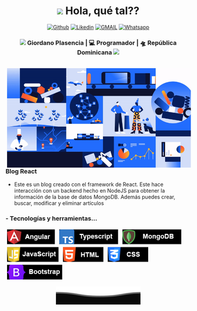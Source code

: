 <div align="center">
   <h1><img src="https://media.giphy.com/media/hvRJCLFzcasrR4ia7z/giphy.gif" width="25px"> Hola, qué tal??</h1>
</div>

<p align='center'>
   <a href="https://github.com/giordanoplas" target="_blank"><img alt="Github" src="https://img.shields.io/badge/GitHub-%2312100E.svg?&style=for-the-badge&logo=Github&logoColor=white" /></a> <a href="https://www.linkedin.com/in/giordano-plasencia-10040820/" target="_blank"><img alt="Likedin" src="https://img.shields.io/badge/Likedin-%2312100E.svg?&style=for-the-badge&logo=likedin&logoColor=white" /></a> <a href="mailto:gfidel05@gmail.com" target="_blank"><img alt="GMAIL" src="https://img.shields.io/badge/gmail-%231DA1F2.svg?&style=for-the-badge&logo=gmail&logoColor=white" /></a> <a href="https://wa.me/18297135750" target="_blank"><img alt="Whatsapp" src="https://img.shields.io/badge/whatsapp-%2729a4.svg?&style=for-the-badge&logo=whatsapp&logoColor=white" /></a>
</p>

<div align="center">
<h3><img src="https://media.giphy.com/media/WUlplcMpOCEmTGBtBW/giphy.gif" width="30"> Giordano Plasencia | 💻 Programador | 🛸  República Dominicana <img src="https://media.giphy.com/media/WUlplcMpOCEmTGBtBW/giphy.gif" width="30"></h3>
</div>
 
 
<br />
<img align="right" height="270px" width="500px" alt="GIF" src="https://raw.githubusercontent.com/giordanoplas/giordanoplas/main/techanimation7.gif" />
<p align="center">
  <h3>Blog React</h3>
</p>

 - Este es un blog creado con el framework de React. Este hace interacción con un backend hecho en NodeJS para obtener la información de la base de datos MongoDB. Además puedes crear, buscar, modificar y eliminar artículos

### - Tecnologías y herramientas...

<p>
  <img src="https://raw.githubusercontent.com/giordanoplas/giordanoplas/main/angular.jpg" alt="angular" style="vertical-align:top; margin:4px">
  <img src="https://raw.githubusercontent.com/giordanoplas/giordanoplas/main/typescript.jpg" alt="typescript" style="vertical-align:top; margin:4px">  
  <img src="https://raw.githubusercontent.com/giordanoplas/giordanoplas/main/mongodb.jpg" alt="mongodb" style="vertical-align:top; margin:4px">
  <img src="https://raw.githubusercontent.com/giordanoplas/giordanoplas/main/javascript.jpg" alt="javascript" style="vertical-align:top; margin:4px">
  <img src="https://raw.githubusercontent.com/giordanoplas/giordanoplas/main/html.jpg" alt="html" style="vertical-align:top; margin:4px">
  <img src="https://raw.githubusercontent.com/giordanoplas/giordanoplas/main/css.jpg" alt="css" style="vertical-align:top; margin:4px">
  <img src="https://raw.githubusercontent.com/giordanoplas/giordanoplas/main/bootstrap.jpg" alt="bootstrap" style="vertical-align:top; margin:4px">
</p>

<p align="center">
   <img src="https://raw.githubusercontent.com/giordanoplas/giordanoplas/cd76570d3152046b5cc74d603d47a5694646a5be/Bottom.svg" alt="Github Stats" />
</p>